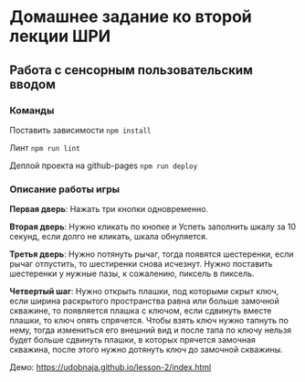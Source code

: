 # Домашнее задание ко второй лекции ШРИ
## Работа с сенсорным пользовательским вводом

### Команды

Поставить зависимости `npm install`

Линт `npm run lint`

Деплой проекта на github-pages `npm run deploy`

### Описание работы игры

**Первая дверь**: Нажать три кнопки одновременно.

**Вторая дверь**: Нужно кликать по кнопке и Успеть заполнить шкалу за 10 секунд, если долго не кликать, шкала обнуляется.

**Третья дверь**: Нужно потянуть рычаг, тогда появятся шестеренки, если рычаг отпустить, то шестиренки снова исчезнут.
Нужно поставить шестеренки у нужные пазы, к сожалению, пиксель в пиксель. 

**Четвертый шаг**: Нужно открыть плашки, под которыми скрыт ключ,
если ширина раскрытого пространства равна или больше замочной скважине,
то появляется плашка с ключом,
если сдвинуть вместе плашки, то ключ опять спрячется.
Чтобы взять ключ нужно тапнуть по нему,
тогда измениться его внешний вид и после тапа по ключу нельзя будет больше сдвинуть плашки,
в которых прячется замочная скважина, после этого нужно 
дотянуть ключ до замочной скважины.



Демо: https://udobnaja.github.io/lesson-2/index.html